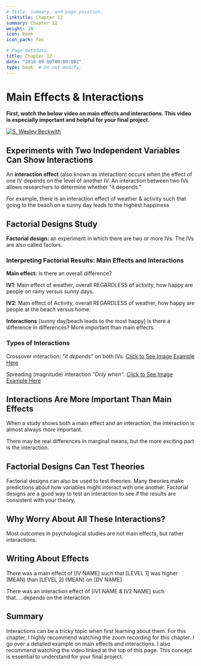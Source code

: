 ```yaml
---
# Title, summary, and page position.
linktitle: Chapter 12
summary: Chapter 12
weight: 30
icon: book
icon_pack: fas

# Page metadata.
title: Chapter 12
date: "2018-09-09T00:00:00Z"
type: book  # Do not modify.
---
```


# Main Effects & Interactions

**First, watch the below video on main effects and interactions. This video is especially important and helpful for your final project.**

[![S. Wesley Beckwith](https://img.youtube.com/vi/GGvuacZb-AQ/0.jpg)](http://www.youtube.com/watch?v=GGvuacZb-AQ)

## Experiments with Two Independent Variables Can Show Interactions

An **interaction effect** (also known as interaction) occurs when the effect of one IV depends on the level of another IV. An interaction between two IVs allows researchers to determine whether "it depends."

For example, there is an interaction effect of weather & activity such that going to the beach on a sunny day leads to the highest happiness

## Factorial Designs Study

**Factorial design:** an experiment in which there are two or more IVs. The IVs are also called factors.

### Interpreting Factorial Results: Main Effects and Interactions

**Main effect:** Is there an overall difference?

**IV1**: Main effect of weather, overall REGARDLESS of activity, how happy are people on rainy versus sunny days.

**IV2**: Main effect of Activity, overall REGARDLESS of weather, how happy are people at the beach versus home.

**Interactions** (sunny day/beach leads to the most happy) Is there a difference in differences? More important than main effects.

### Types of Interactions

Crossover interaction: *"it depends"* on both IVs. [Click to See Image Example Here](https://slideplayer.com/slide/3423655/12/images/18/Check+your+work.+This+form+of+interaction+is+a+disordinal.jpg)

Spreading (magnitude) interaction *"Only when"*. [Click to See Image Example Here](https://d2vlcm61l7u1fs.cloudfront.net/media%2F0e7%2F0e75916b-7897-4e40-98fc-9e2ecc37222c%2FphpRW2zmc.png)

## Interactions Are More Important Than Main Effects

When a study shows both a main effect and an interaction, the interaction is almost always more important.

There may be real differences in marginal means, but the more exciting part is the interaction.

## Factorial Designs Can Test Theories

Factorial designs can also be used to test theories. Many theories make predictions about how variables might interact with one another. Factorial designs are a good way to test an interaction to see if the results are consistent with your theory.

## Why Worry About All These Interactions?

Most outcomes in psychological studies are not main effects, but rather interactions.

## Writing About Effects

There was a main effect of [IV NAME] such that [LEVEL 1] was higher (MEAN) than [LEVEL 2] (MEAN) on [DV NAME]

There was an interaction effect of [IV1 NAME & IV2 NAME] such that.....depends on the interaction.

## Summary

Interactions can be a tricky topic when first learning about them. For this chapter, I highly recommend watching the zoom recording for this chapter. I go over a detailed example on main effects and interactions. I also recommend watching the video linked at the top of this page. This concept is essential to understand for your final project.
